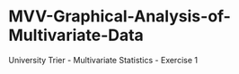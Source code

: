 # MVV-Graphical-Analysis-of-Multivariate-Data
University Trier - Multivariate Statistics - Exercise 1
